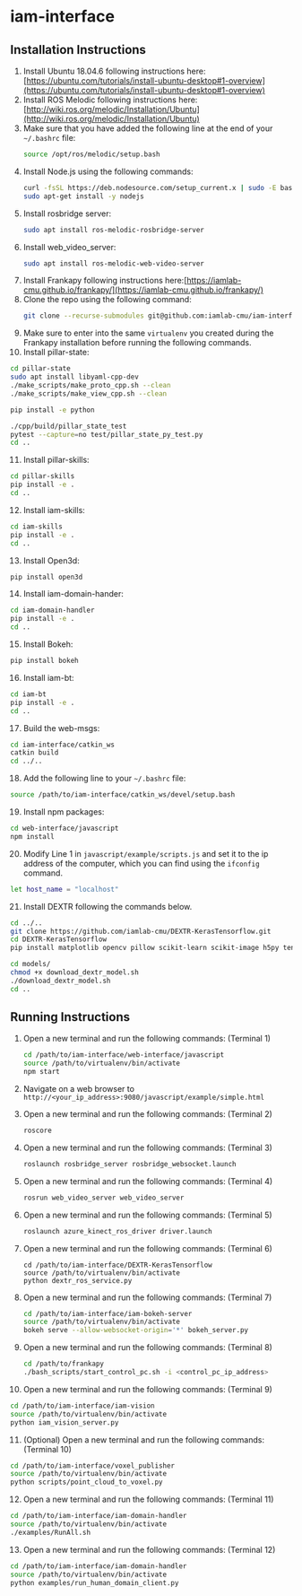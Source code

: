 # iam-interface

## Installation Instructions
1. Install Ubuntu 18.04.6 following instructions here:[https://ubuntu.com/tutorials/install-ubuntu-desktop#1-overview](https://ubuntu.com/tutorials/install-ubuntu-desktop#1-overview)
2. Install ROS Melodic following instructions here: [http://wiki.ros.org/melodic/Installation/Ubuntu](http://wiki.ros.org/melodic/Installation/Ubuntu)
3. Make sure that you have added the following line at the end of your `~/.bashrc` file:
   ```bash
   source /opt/ros/melodic/setup.bash
   ```
4. Install Node.js using the following commands:
   ```bash
   curl -fsSL https://deb.nodesource.com/setup_current.x | sudo -E bash -
   sudo apt-get install -y nodejs
   ```
5. Install rosbridge server:
   ```bash
   sudo apt install ros-melodic-rosbridge-server
   ```
6. Install web_video_server:
   ```bash
   sudo apt install ros-melodic-web-video-server
   ```
7. Install Frankapy following instructions here:[https://iamlab-cmu.github.io/frankapy/](https://iamlab-cmu.github.io/frankapy/)
8. Clone the repo using the following command:
   ```bash
   git clone --recurse-submodules git@github.com:iamlab-cmu/iam-interface.git
   ```
9. Make sure to enter into the same `virtualenv` you created during the Frankapy installation before running the following commands.
10. Install pillar-state:
   ```bash
   cd pillar-state
   sudo apt install libyaml-cpp-dev
   ./make_scripts/make_proto_cpp.sh --clean
   ./make_scripts/make_view_cpp.sh --clean
   
   pip install -e python

   ./cpp/build/pillar_state_test
   pytest --capture=no test/pillar_state_py_test.py
   cd ..
   ```
11. Install pillar-skills:
   ```bash
   cd pillar-skills
   pip install -e .
   cd ..
   ```
12. Install iam-skills:
   ```bash
   cd iam-skills
   pip install -e .
   cd ..
   ```
13. Install Open3d:
   ```bash
   pip install open3d
   ```
14. Install iam-domain-hander:
   ```bash
   cd iam-domain-handler
   pip install -e .
   cd ..
   ```
15. Install Bokeh:
   ```bash
   pip install bokeh
   ```
16. Install iam-bt:
   ```bash
   cd iam-bt
   pip install -e .
   cd .. 
   ```
17. Build the web-msgs:
   ```bash
   cd iam-interface/catkin_ws
   catkin build
   cd ../..
   ```
18. Add the following line to your `~/.bashrc` file:
   ```bash
   source /path/to/iam-interface/catkin_ws/devel/setup.bash
   ``` 
19. Install npm packages:
   ```bash
   cd web-interface/javascript
   npm install
   ```
20. Modify Line 1 in `javascript/example/scripts.js` and set it to the ip address of the computer, which you can find using the `ifconfig` command.
   ```bash
   let host_name = "localhost"
   ```
21. Install DEXTR following the commands below.
   ```bash
   cd ../..
   git clone https://github.com/iamlab-cmu/DEXTR-KerasTensorflow.git
   cd DEXTR-KerasTensorflow
   pip install matplotlib opencv pillow scikit-learn scikit-image h5py tensorflow keras

   cd models/
   chmod +x download_dextr_model.sh
   ./download_dextr_model.sh
   cd ..
   ```

## Running Instructions
1. Open a new terminal and run the following commands: (Terminal 1)
   ```bash
   cd /path/to/iam-interface/web-interface/javascript
   source /path/to/virtualenv/bin/activate
   npm start
   ```

2. Navigate on a web browser to `http://<your_ip_address>:9080/javascript/example/simple.html`

3. Open a new terminal and run the following commands: (Terminal 2)
   ```bash
   roscore
   ```

4. Open a new terminal and run the following commands: (Terminal 3)
   ```bash
   roslaunch rosbridge_server rosbridge_websocket.launch
   ```

5. Open a new terminal and run the following commands: (Terminal 4)
   ```bash
   rosrun web_video_server web_video_server
   ```

6. Open a new terminal and run the following commands: (Terminal 5)
   ```bash
   roslaunch azure_kinect_ros_driver driver.launch
   ```

7. Open a new terminal and run the following commands: (Terminal 6)
   ```
   cd /path/to/iam-interface/DEXTR-KerasTensorflow
   source /path/to/virtualenv/bin/activate
   python dextr_ros_service.py
   ```

8. Open a new terminal and run the following commands: (Terminal 7)
   ```bash
   cd /path/to/iam-interface/iam-bokeh-server
   source /path/to/virtualenv/bin/activate
   bokeh serve --allow-websocket-origin='*' bokeh_server.py
   ```

9. Open a new terminal and run the following commands: (Terminal 8)
   ```bash
   cd /path/to/frankapy
   ./bash_scripts/start_control_pc.sh -i <control_pc_ip_address>
   ```

10. Open a new terminal and run the following commands: (Terminal 9)
   ```bash
   cd /path/to/iam-interface/iam-vision
   source /path/to/virtualenv/bin/activate
   python iam_vision_server.py
   ```

11. (Optional) Open a new terminal and run the following commands: (Terminal 10)
   ```bash
   cd /path/to/iam-interface/voxel_publisher
   source /path/to/virtualenv/bin/activate
   python scripts/point_cloud_to_voxel.py
   ```

12. Open a new terminal and run the following commands: (Terminal 11)
   ```bash
   cd /path/to/iam-interface/iam-domain-handler
   source /path/to/virtualenv/bin/activate
   ./examples/RunAll.sh
   ```

13. Open a new terminal and run the following commands: (Terminal 12)
   ```bash
   cd /path/to/iam-interface/iam-domain-handler
   source /path/to/virtualenv/bin/activate 
   python examples/run_human_domain_client.py
   ```